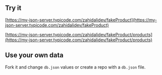 ## Try it

[https://my-json-server.typicode.com/zahidalidev/fakeProduct](https://my-json-server.typicode.com/zahidalidev/fakeProduct)

[https://my-json-server.typicode.com/zahidalidev/fakeProduct/products](https://my-json-server.typicode.com/zahidalidev/fakeProduct/products)

## Use your own data

Fork it and change `db.json` values or create a repo with a `db.json` file.
